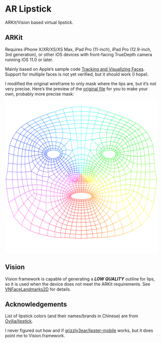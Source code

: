 # AR Lipstick

ARKit/Vision based virtual lipstick.

## ARKit

Requires iPhone X/XR/XS/XS Max, iPad Pro (11-inch), iPad Pro (12.9-inch, 3rd generation), or other iOS devices with front-facing TrueDepth camera running iOS 11.0 or later.

Mainly based on Apple’s sample code [Tracking and Visualizing Faces](https://developer.apple.com/documentation/arkit/tracking_and_visualizing_faces).
Support for multiple faces is not yet verified, but it should work (I hope).

I modified the original wireframe to 
only mask where the lips are, 
but it’s not very precise.
Here’s the preview of the 
[original file](.github/wireframeTexture.png)
for you to make your own, 
probably more precise mask:

[![Face Wireframe](.github/wireframePreview.png)](.github/wireframeTexture.png)

## Vision

Vision framework is capable of generating 
a ***LOW QUALITY*** outline for lips,
so it is used when the device 
does not meet the ARKit requirements.
See [VNFaceLandmarks2D](https://developer.apple.com/documentation/vision/vnfacelandmarks2d) for details.

## Acknowledgements

List of lipstick colors (and their names/brands in Chinese) are from [Ovilia/lipstick](https://github.com/Ovilia/lipstick).

I never figured out how and if [grizzly3ear/lipster-mobile](https://github.com/grizzly3ear/lipster-mobile) works, but it does point me to Vision.framework.
